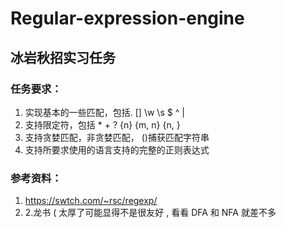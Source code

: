# Regular-expression-engine
## 冰岩秋招实习任务

### 任务要求：

1. 实现基本的一些匹配，包括. [] \w \s $ ^ |
2. 支持限定符，包括 * + ? {n} {m, n} {n, }
3. 支持贪婪匹配，非贪婪匹配， ()捕获匹配字符串
4. 支持所要求使用的语言支持的完整的正则表达式

### 参考资料：

1. https://swtch.com/~rsc/regexp/
2. 2.龙书 ( 太厚了可能显得不是很友好 , 看看 DFA 和 NFA 就差不多

